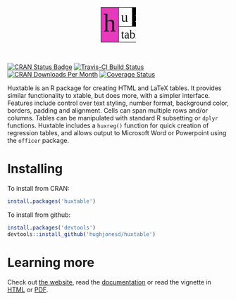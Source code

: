 
<table class="huxtable" style="border-collapse: collapse; width: 60pt; margin-left: auto; margin-right: auto;height: 60pt;">
<col style="width: 40%;">
<col style="width: 30%;">
<col style="width: 30%;">
<tr>
<td rowspan="2" style="vertical-align: top; text-align: left; white-space: nowrap; border-width:0.5pt 0.5pt 0.5pt 0.5pt; border-style: solid; border-top-color: NA;  border-right-color: NA;  border-bottom-color: NA;  border-left-color: NA; padding: 2pt 4pt 2pt 4pt; background-color: rgb(232, 58, 188); ">
<span style="font-size:42pt; font-family: Palatino, Palatino Linotype, Palatino LT STD, Book Antiqua, Georgia, serif; ">h</span>
</td>
<td style="vertical-align: top; text-align: left; white-space: nowrap; border-width:0.5pt 0.5pt 0.5pt 0.5pt; border-style: solid; border-top-color: NA;  border-right-color: NA;  border-bottom-color: NA;  border-left-color: NA; padding: 2pt 4pt 2pt 4pt; ">
<span style="font-size:24pt; font-family: Palatino, Palatino Linotype, Palatino LT STD, Book Antiqua, Georgia, serif; ">u</span>
</td>
<td style="vertical-align: top; text-align: left; white-space: nowrap; border-width:0.5pt 0.5pt 0.5pt 0.5pt; border-style: solid; border-top-color: NA;  border-right-color: NA;  border-bottom-color: NA;  border-left-color: NA; padding: 2pt 4pt 2pt 4pt; background-color: rgb(0, 0, 0); ">
<span style="color: rgb(255, 255, 255); font-size:24pt; font-family: Palatino, Palatino Linotype, Palatino LT STD, Book Antiqua, Georgia, serif; ">x</span>
</td>
</tr>
<tr>
<td colspan="2" style="vertical-align: top; text-align: center; white-space: nowrap; border-width:0.5pt 0.5pt 0.5pt 0.5pt; border-style: solid; border-top-color: NA;  border-right-color: NA;  border-bottom-color: NA;  border-left-color: NA; padding: 2pt 4pt 1pt 4pt; ">
<span style="font-size:20pt; font-family: Palatino, Palatino Linotype, Palatino LT STD, Book Antiqua, Georgia, serif; ">table</span>
</td>
</tr>
</table>
<!-- README.md is generated from README.Rmd. Please edit that file -->
<br>

[![CRAN Status Badge](http://www.r-pkg.org/badges/version/huxtable)](https://cran.r-project.org/package=huxtable) [![Travis-CI Build Status](https://travis-ci.org/hughjonesd/huxtable.svg?branch=master)](https://travis-ci.org/hughjonesd/huxtable) [![CRAN Downloads Per Month](http://cranlogs.r-pkg.org/badges/huxtable)](https://CRAN.R-project.org/package=huxtable) [![Coverage Status](https://img.shields.io/codecov/c/github/hughjonesd/huxtable/master.svg)](https://codecov.io/github/hughjonesd/huxtable?branch=master)

Huxtable is an R package for creating HTML and LaTeX tables. It provides similar functionality to xtable, but does more, with a simpler interface. Features include control over text styling, number format, background color, borders, padding and alignment. Cells can span multiple rows and/or columns. Tables can be manipulated with standard R subsetting or `dplyr` functions. Huxtable includes a `huxreg()` function for quick creation of regression tables, and allows output to Microsoft Word or Powerpoint using the `officer` package.

Installing
==========

To install from CRAN:

``` r
install.packages('huxtable')
```

To install from github:

``` r
install.packages('devtools')
devtools::install_github('hughjonesd/huxtable')
```

Learning more
=============

Check out [the website](https://hughjonesd.github.io/huxtable), read the [documentation](https://hughjonesd.github.io/huxtable/reference/index.html) or read the vignette in [HTML](https://hughjonesd.github.io/huxtable/huxtable.html) or [PDF](https://hughjonesd.github.io/huxtable/huxtable.pdf).
